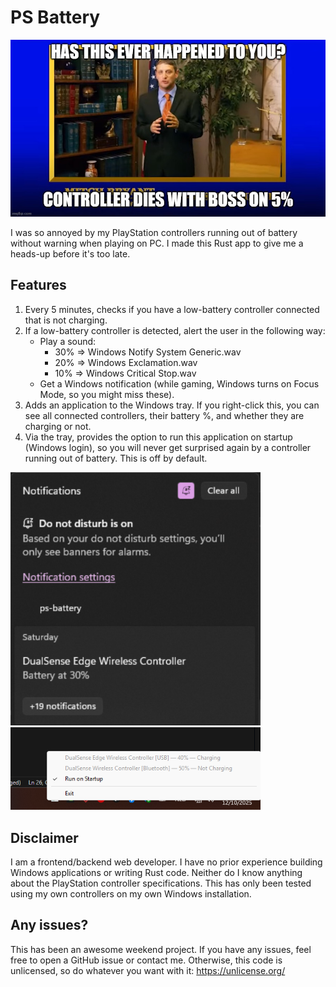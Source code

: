 # PS Battery

<img src="./images/reason.jpg" alt="Controller dies on 5% hp" width="600" />

I was so annoyed by my PlayStation controllers running out of battery without warning when playing on PC. I made this Rust app to give me a heads-up before it's too late.

## Features
1. Every 5 minutes, checks if you have a low-battery controller connected that is not charging.
2. If a low-battery controller is detected, alert the user in the following way:
    - Play a sound:
        - 30% => Windows Notify System Generic.wav
        - 20% => Windows Exclamation.wav
        - 10% => Windows Critical Stop.wav
    - Get a Windows notification (while gaming, Windows turns on Focus Mode, so you might miss these).
3. Adds an application to the Windows tray. If you right-click this, you can see all connected controllers, their battery %, and whether they are charging or not.
4. Via the tray, provides the option to run this application on startup (Windows login), so you will never get surprised again by a controller running out of battery. This is off by default.

<img src="./images/notification.png" alt="Notification example" width="400" />
<img src="./images/tray.png" alt="Tray example" width="400" />


## Disclaimer
I am a frontend/backend web developer. I have no prior experience building Windows applications or writing Rust code. Neither do I know anything about the PlayStation controller specifications. This has only been tested using my own controllers on my own Windows installation.

## Any issues?
This has been an awesome weekend project. If you have any issues, feel free to open a GitHub issue or contact me. Otherwise, this code is unlicensed, so do whatever you want with it: https://unlicense.org/
